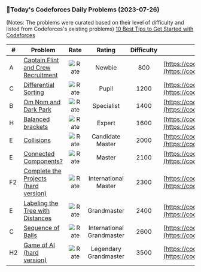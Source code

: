 ### 🌟Today's Codeforces Daily Problems (2023-07-26)
(Notes: The problems were curated based on their level of difficulty and listed from Codeforces's existing problems)
[10 Best Tips to Get Started with Codeforces](https://github.com/ika9810/Codeforces-Daily-Problems/blob/main/10%20Best%20Tips%20to%20Get%20Started%20with%20Codeforces.md)

| # | Problem | Rate| Rating | Difficulty | Contest |
|---| ----- | :--------: | :----------: | :----------: | ---------- |
|A|[Captain Flint and Crew Recruitment](https://codeforces.com/contest/1388/problem/A)|![Rate](https://img.shields.io/badge/Newbie-800-lightgrey)|Newbie|800|[https://codeforces.com/contest/1388](https://codeforces.com/contest/1388)|
|C|[Differential Sorting](https://codeforces.com/contest/1635/problem/C)|![Rate](https://img.shields.io/badge/Pupil-1200-brightgreen)|Pupil|1200|[https://codeforces.com/contest/1635](https://codeforces.com/contest/1635)|
|B|[Om Nom and Dark Park](https://codeforces.com/contest/526/problem/B)|![Rate](https://img.shields.io/badge/Specialist-1400-9cf)|Specialist|1400|[https://codeforces.com/contest/526](https://codeforces.com/contest/526)|
|H|[Balanced brackets](https://codeforces.com/contest/130/problem/H)|![Rate](https://img.shields.io/badge/Expert-1600-blue)|Expert|1600|[https://codeforces.com/contest/130](https://codeforces.com/contest/130)|
|E|[Collisions](https://codeforces.com/contest/34/problem/E)|![Rate](https://img.shields.io/badge/Candidate%20Master-2000-blueviolet)|Candidate Master|2000|[https://codeforces.com/contest/34](https://codeforces.com/contest/34)|
|E|[Connected Components?](https://codeforces.com/contest/920/problem/E)|![Rate](https://img.shields.io/badge/Master-2100-orange)|Master|2100|[https://codeforces.com/contest/920](https://codeforces.com/contest/920)|
|F2|[Complete the Projects (hard version)](https://codeforces.com/contest/1203/problem/F2)|![Rate](https://img.shields.io/badge/International%20Master-2300-orange)|International Master|2300|[https://codeforces.com/contest/1203](https://codeforces.com/contest/1203)|
|E|[Labeling the Tree with Distances](https://codeforces.com/contest/1794/problem/E)|![Rate](https://img.shields.io/badge/Grandmaster-2400-red)|Grandmaster|2400|[https://codeforces.com/contest/1794](https://codeforces.com/contest/1794)|
|C|[Sequence of Balls](https://codeforces.com/contest/67/problem/C)|![Rate](https://img.shields.io/badge/International%20Grandmaster-2600-red)|International Grandmaster|2600|[https://codeforces.com/contest/67](https://codeforces.com/contest/67)|
|H2|[Game of AI (hard version)](https://codeforces.com/contest/1704/problem/H2)|![Rate](https://img.shields.io/badge/Legendary%20Grandmaster-3500-red)|Legendary Grandmaster|3500|[https://codeforces.com/contest/1704](https://codeforces.com/contest/1704)|
